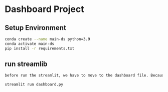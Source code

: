 # Dashboard Project


## Setup Environment


```bash
conda create --name main-ds python=3.9
conda activate main-ds
pip install -r requirements.txt
```

## run streamlib

```bash
before run the streamlit, we have to move to the dashboard file. Because that's where the the dashboard.py file is located.
```

```bash
streamlit run dashboard.py
```
